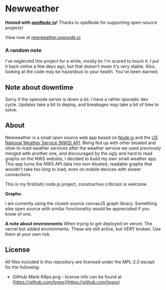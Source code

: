 # Newweather
**Hosted with [opeNode.io](https://www.openode.io)!** Thanks to opeNode for supporting open-source projects!

View now at [newweather.openode.io](https://newweather.openode.io/)

### A random note
I've neglected this project for a while, mostly bc I'm scared to touch it. I put it back online a few days ago, but that doesn't mean it's very stable. Also, looking at the code may be hazardous to your health. You've been warned.

## Note about downtime
Sorry if the openode server is down a lot. I have a rather sporadic dev cycle. Updates take a bit to deploy, and breakages may take a bit of time to solve.

## About
Newweather is a small open source web app based on [Node.js](https://nodejs.org/en/) and the [US National Weather Service (NWS) API](https://www.weather.gov/documentation/services-web-api). Being fed up with other bloated and slow-to-load weather services after the weather service we used previously merged with another one, and discouraged by the ugly and hard to read graphs on the NWS website, I decided to build my own small weather app. This app turns the NWS API data into non-bloated, readable graphs that wouldn't take too long to load, even on mobile devices with slower connections.

This is my first(ish) node.js project, constructive criticism is welcome.

**Graphs:**

I am currently using the closed-source canvasJS graph library.
Something else open source with similar functionality would be appreciated if you know of one.

**A note about environments**
When trying to get deployed on vercel, The vercel bot added environments. These are still active, but VERY broken. Use them at your own risk.

## License

All files included in this repository are licensed under the MPL-2.0 except for the following:

* GitHub-Mark-64px.png - license info can be found at [https://github.com/logos](https://github.com/logos)
